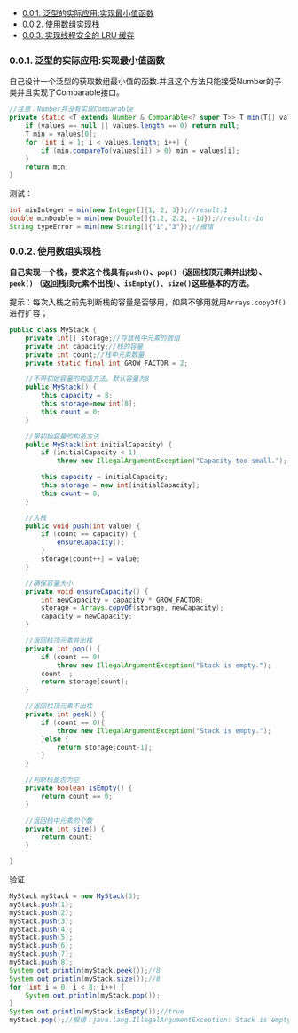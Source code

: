 <!-- TOC -->

- [0.0.1. 泛型的实际应用:实现最小值函数](#001-%e6%b3%9b%e5%9e%8b%e7%9a%84%e5%ae%9e%e9%99%85%e5%ba%94%e7%94%a8%e5%ae%9e%e7%8e%b0%e6%9c%80%e5%b0%8f%e5%80%bc%e5%87%bd%e6%95%b0)
- [0.0.2. 使用数组实现栈](#002-%e4%bd%bf%e7%94%a8%e6%95%b0%e7%bb%84%e5%ae%9e%e7%8e%b0%e6%a0%88)
- [0.0.3. 实现线程安全的 LRU 缓存](#003-%e5%ae%9e%e7%8e%b0%e7%ba%bf%e7%a8%8b%e5%ae%89%e5%85%a8%e7%9a%84-lru-%e7%bc%93%e5%ad%98)

<!-- /TOC -->

### 0.0.1. 泛型的实际应用:实现最小值函数

自己设计一个泛型的获取数组最小值的函数.并且这个方法只能接受Number的子类并且实现了Comparable接口。

```java
//注意：Number并没有实现Comparable
private static <T extends Number & Comparable<? super T>> T min(T[] values) {
    if (values == null || values.length == 0) return null;
    T min = values[0];
    for (int i = 1; i < values.length; i++) {
        if (min.compareTo(values[i]) > 0) min = values[i];
    }
    return min;
}
```

测试：

```java
int minInteger = min(new Integer[]{1, 2, 3});//result:1
double minDouble = min(new Double[]{1.2, 2.2, -1d});//result:-1d
String typeError = min(new String[]{"1","3"});//报错
```
### 0.0.2. 使用数组实现栈

**自己实现一个栈，要求这个栈具有`push()`、`pop()`（返回栈顶元素并出栈）、`peek()` （返回栈顶元素不出栈）、`isEmpty()`、`size()`这些基本的方法。**

提示：每次入栈之前先判断栈的容量是否够用，如果不够用就用`Arrays.copyOf()`进行扩容；

```java
public class MyStack {
    private int[] storage;//存放栈中元素的数组
    private int capacity;//栈的容量
    private int count;//栈中元素数量
    private static final int GROW_FACTOR = 2;

    //不带初始容量的构造方法。默认容量为8
    public MyStack() {
        this.capacity = 8;
        this.storage=new int[8];
        this.count = 0;
    }

    //带初始容量的构造方法
    public MyStack(int initialCapacity) {
        if (initialCapacity < 1)
            throw new IllegalArgumentException("Capacity too small.");

        this.capacity = initialCapacity;
        this.storage = new int[initialCapacity];
        this.count = 0;
    }

    //入栈
    public void push(int value) {
        if (count == capacity) {
            ensureCapacity();
        }
        storage[count++] = value;
    }

    //确保容量大小
    private void ensureCapacity() {
        int newCapacity = capacity * GROW_FACTOR;
        storage = Arrays.copyOf(storage, newCapacity);
        capacity = newCapacity;
    }

    //返回栈顶元素并出栈
    private int pop() {
        if (count == 0)
            throw new IllegalArgumentException("Stack is empty.");
        count--;
        return storage[count];
    }

    //返回栈顶元素不出栈
    private int peek() {
        if (count == 0){
            throw new IllegalArgumentException("Stack is empty.");
        }else {
            return storage[count-1];
        }
    }

    //判断栈是否为空
    private boolean isEmpty() {
        return count == 0;
    }

    //返回栈中元素的个数
    private int size() {
        return count;
    }

}

```

验证

```java
MyStack myStack = new MyStack(3);
myStack.push(1);
myStack.push(2);
myStack.push(3);
myStack.push(4);
myStack.push(5);
myStack.push(6);
myStack.push(7);
myStack.push(8);
System.out.println(myStack.peek());//8
System.out.println(myStack.size());//8
for (int i = 0; i < 8; i++) {
    System.out.println(myStack.pop());
}
System.out.println(myStack.isEmpty());//true
myStack.pop();//报错：java.lang.IllegalArgumentException: Stack is empty.
```



